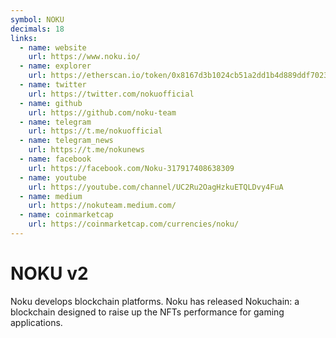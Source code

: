 ```yaml
---
symbol: NOKU
decimals: 18
links:
  - name: website
    url: https://www.noku.io/
  - name: explorer
    url: https://etherscan.io/token/0x8167d3b1024cb51a2dd1b4d889ddf7023420796a
  - name: twitter
    url: https://twitter.com/nokuofficial
  - name: github
    url: https://github.com/noku-team
  - name: telegram
    url: https://t.me/nokuofficial
  - name: telegram_news
    url: https://t.me/nokunews
  - name: facebook
    url: https://facebook.com/Noku-317917408638309
  - name: youtube
    url: https://youtube.com/channel/UC2Ru2OagHzkuETQLDvy4FuA
  - name: medium
    url: https://nokuteam.medium.com/
  - name: coinmarketcap
    url: https://coinmarketcap.com/currencies/noku/
---
```


# NOKU v2

Noku develops blockchain platforms. Noku has released Nokuchain: a blockchain designed to raise up the NFTs performance for gaming applications.
